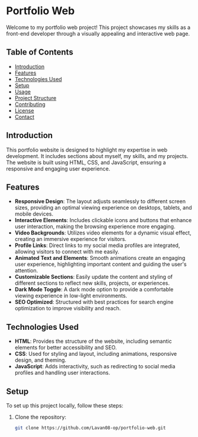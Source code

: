 
# Portfolio Web

Welcome to my portfolio web project! This project showcases my skills as a front-end developer through a visually appealing and interactive web page.

## Table of Contents

- [Introduction](#introduction)
- [Features](#features)
- [Technologies Used](#technologies-used)
- [Setup](#setup)
- [Usage](#usage)
- [Project Structure](#project-structure)
- [Contributing](#contributing)
- [License](#license)
- [Contact](#contact)

## Introduction

This portfolio website is designed to highlight my expertise in web development. It includes sections about myself, my skills, and my projects. The website is built using HTML, CSS, and JavaScript, ensuring a responsive and engaging user experience.

## Features

- **Responsive Design**: The layout adjusts seamlessly to different screen sizes, providing an optimal viewing experience on desktops, tablets, and mobile devices.
- **Interactive Elements**: Includes clickable icons and buttons that enhance user interaction, making the browsing experience more engaging.
- **Video Backgrounds**: Utilizes video elements for a dynamic visual effect, creating an immersive experience for visitors.
- **Profile Links**: Direct links to my social media profiles are integrated, allowing visitors to connect with me easily.
- **Animated Text and Elements**: Smooth animations create an engaging user experience, highlighting important content and guiding the user's attention.
- **Customizable Sections**: Easily update the content and styling of different sections to reflect new skills, projects, or experiences.
- **Dark Mode Toggle**: A dark mode option to provide a comfortable viewing experience in low-light environments.
- **SEO Optimized**: Structured with best practices for search engine optimization to improve visibility and reach.

## Technologies Used

- **HTML**: Provides the structure of the website, including semantic elements for better accessibility and SEO.
- **CSS**: Used for styling and layout, including animations, responsive design, and theming.
- **JavaScript**: Adds interactivity, such as redirecting to social media profiles and handling user interactions.

## Setup

To set up this project locally, follow these steps:

1. Clone the repository:
   ```sh
   git clone https://github.com/Lavan08-op/portfolio-web.git
